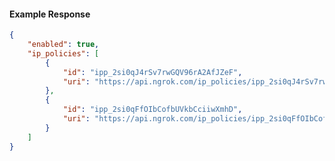 <!-- Code generated for API Clients. DO NOT EDIT. -->

#### Example Response

```json
{
	"enabled": true,
	"ip_policies": [
		{
			"id": "ipp_2si0qJ4rSv7rwGQV96rA2AfJZeF",
			"uri": "https://api.ngrok.com/ip_policies/ipp_2si0qJ4rSv7rwGQV96rA2AfJZeF"
		},
		{
			"id": "ipp_2si0qFfOIbCofbUVkbCciiwXmhD",
			"uri": "https://api.ngrok.com/ip_policies/ipp_2si0qFfOIbCofbUVkbCciiwXmhD"
		}
	]
}
```
